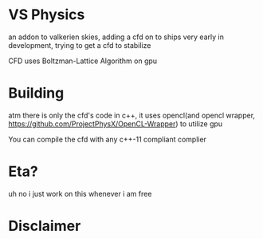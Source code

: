 # VS Physics
an addon to valkerien skies, adding a cfd on to ships
very early in development, trying to get a cfd to stabilize

CFD uses Boltzman-Lattice Algorithm on gpu

# Building
atm there is only the cfd's code in c++, it uses opencl(and opencl wrapper, https://github.com/ProjectPhysX/OpenCL-Wrapper) to utilize gpu

You can compile the cfd with any c++-11 compliant complier

# Eta?
uh no i just work on this whenever i am free

# Disclaimer
